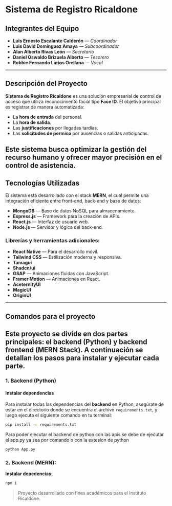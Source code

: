 # Sistema de Registro Ricaldone

## Integrantes del Equipo
- **Luis Ernesto Escalante Calderón** — *Coordinador*
- **Luis David Domínguez Amaya** — *Subcoordinador*
- **Alan Alberto Rivas León** — *Secretario*
- **Daniel Oswaldo Brizuela Alberto** — *Tesorero*
- **Robbie Fernando Larios Orellana** — *Vocal*
---
## Descripción del Proyecto
**Sistema de Registro Ricaldone** es una solución empresarial de control de acceso que utiliza reconocimiento facial tipo **Face ID**.
El objetivo principal es registrar de manera automatizada:
- La **hora de entrada** del personal.
- La **hora de salida**.
- Las **justificaciones** por llegadas tardías.
- Las **solicitudes de permiso** por ausencias o salidas anticipadas.
  
Este sistema busca optimizar la gestión del recurso humano y ofrecer mayor precisión en el control de asistencia.
---

## Tecnologías Utilizadas
El sistema está desarrollado con el stack **MERN**, el cual permite una integración eficiente entre front-end, back-end y base de datos:
- **MongoDB** — Base de datos NoSQL para almacenamiento.
- **Express.js** — Framework para la creación de APIs.
- **React.js** — Interfaz de usuario web.
- **Node.js** — Servidor y lógica del back-end.
  
### Librerías y herramientas adicionales:
- **React Native** — Para el desarrollo móvil.
- **Tailwind CSS** — Estilización moderna y responsiva.
- **Tamagui**  
- **Shadcn/ui**  
- **GSAP** — Animaciones fluidas con JavaScript.
- **Framer Motion** — Animaciones en React.
- **AceternityUI**  
- **MagicUI**  
- **OriginUI**
---


## Comandos para el proyecto
Este proyecto se divide en dos partes principales: el **backend (Python)** y backend **frontend (MERN Stack)**. A continuación se detallan los pasos para instalar y ejecutar cada parte.
---
### 1. **Backend (Python)**
#### Instalar dependencias
Para instalar todas las dependencias del **backend** en Python, asegúrate de estar en el directorio donde se encuentra el archivo `requirements.txt`, y luego ejecuta el siguiente comando en tu terminal:

```bash
pip install -r requirements.txt
````
Para poder ejecutar el backend de python con las apis se debe de ejecutar el app.py ya sea por comando o con la extesion de python
```bash
python App.py
````

### 2. **Backend (MERN)**:
   **Instalar depedencias:**
   ```bash
   npm i
   ````

> Proyecto desarrollado con fines académicos para el Instituto Ricaldone.
